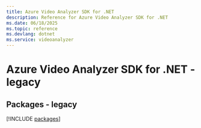 ```yaml
---
title: Azure Video Analyzer SDK for .NET
description: Reference for Azure Video Analyzer SDK for .NET
ms.date: 06/18/2025
ms.topic: reference
ms.devlang: dotnet
ms.service: videoanalyzer
---
```

# Azure Video Analyzer SDK for .NET - legacy
## Packages - legacy
[!INCLUDE [packages](video-analyzer-index.md)]